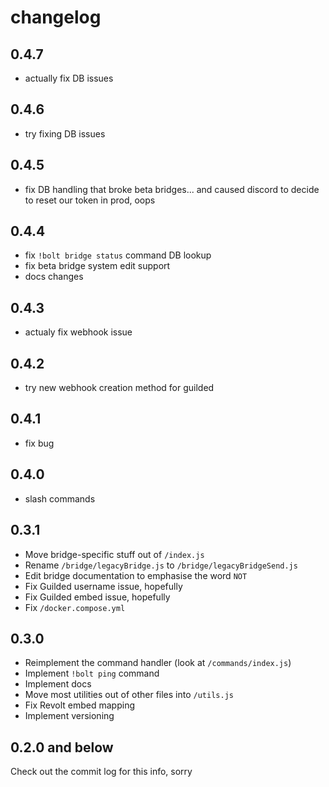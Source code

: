 # changelog
## 0.4.7
- actually fix DB issues
## 0.4.6
- try fixing DB issues
## 0.4.5
- fix DB handling that broke beta bridges... and caused discord to decide to reset our token in prod, oops
## 0.4.4
- fix `!bolt bridge status` command DB lookup
- fix beta bridge system edit support
- docs changes
## 0.4.3
- actualy fix webhook issue
## 0.4.2
- try new webhook creation method for guilded
## 0.4.1
- fix bug
## 0.4.0
- slash commands
## 0.3.1
- Move bridge-specific stuff out of `/index.js`
- Rename `/bridge/legacyBridge.js` to `/bridge/legacyBridgeSend.js`
- Edit bridge documentation to emphasise the word `NOT`
- Fix Guilded username issue, hopefully
- Fix Guilded embed issue, hopefully
- Fix `/docker.compose.yml`
## 0.3.0
- Reimplement the command handler (look at `/commands/index.js`)
- Implement `!bolt ping` command
- Implement docs
- Move most utilities out of other files into `/utils.js`
- Fix Revolt embed mapping
- Implement versioning
## 0.2.0 and below
Check out the commit log for this info, sorry